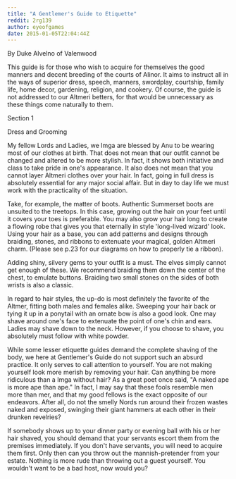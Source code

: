 ```yaml
---
title: "A Gentlemer's Guide to Etiquette"
reddit: 2rg139
author: eyeofgames
date: 2015-01-05T22:04:44Z
---
```


By Duke Alvelno of Valenwood

This guide is for those who wish to acquire for themselves the good manners and decent breeding of the courts of Alinor. It aims to instruct all in the ways of superior dress, speech, manners, swordplay, courtship, family life, home decor, gardening, religion, and cookery. Of course, the guide is not addressed to our Altmeri betters, for that would be unnecessary as these things come naturally to them.

Section 1

Dress and Grooming

My fellow Lords and Ladies, we Imga are blessed by Anu to be wearing most of our clothes at birth. That does not mean that our outfit cannot be changed and altered to be more stylish. In fact, it shows both initiative and class to take pride in one's appearance. It also does not mean that you cannot layer Altmeri clothes over your hair. In fact, going in full dress is absolutely essential for any major social affair. But in day to day life we must work with the practicality of the situation.

Take, for example, the matter of boots. Authentic Summerset boots are unsuited to the treetops. In this case, growing out the hair on your feet until it covers your toes is preferable. You may also grow your hair long to create a flowing robe that gives you that eternally in style 'long-lived wizard' look. Using your hair as a base, you can add patterns and designs through braiding, stones, and ribbons to extenuate your magical, golden Altmeri charm. (Please see p.23 for our diagrams on how to properly tie a ribbon).

Adding shiny, silvery gems to your outfit is a must. The elves simply cannot get enough of these. We recommend braiding them down the center of the chest, to emulate buttons. Braiding two small stones on the sides of both wrists is also a classic.

In regard to hair styles, the up-do is most definitely the favorite of the Altmer, fitting both males and females alike. Sweeping your hair back or tying it up in a ponytail with an ornate bow is also a good look. One may shave around one's face to extenuate the point of one's chin and ears. Ladies may shave down to the neck. However, if you choose to shave, you absolutely must follow with white powder.

While some lesser etiquette guides demand the complete shaving of the body, we here at Gentlemer's Guide do not support such an absurd practice. It only serves to call attention to yourself. You are not making yourself look more merish by removing your hair. Can anything be more ridiculous than a Imga without hair? As a great poet once said, "A naked ape is more ape than ape." In fact, I may say that these fools resemble men more than mer, and that my good fellows is the exact opposite of our endeavors. After all, do not the smelly Nords run around their frozen wastes naked and exposed, swinging their giant hammers at each other in their drunken revelries?

If somebody shows up to your dinner party or evening ball with his or her hair shaved, you should demand that your servants escort them from the premises immediately. If you don't have servants, you will need to acquire them first. Only then can you throw out the mannish-pretender from your estate. Nothing is more rude than throwing out a guest yourself. You wouldn't want to be a bad host, now would you?
